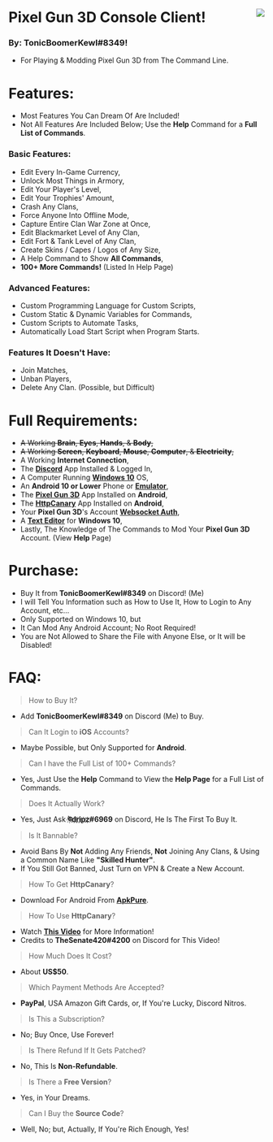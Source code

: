 # Pixel Gun 3D Console Client! <img align="right" src="https://cdn.discordapp.com/avatars/203451754275143681/a_041f8c88acda3ecf5177668b4ee58a54.gif"/>
### By: **TonicBoomerKewl#8349**!
- For Playing & Modding Pixel Gun 3D from The Command Line.

# Features:
- Most Features You Can Dream Of Are Included!
- Not All Features Are Included Below; Use the **Help** Command for a **Full List of Commands**.
### **Basic Features:**
- Edit Every In-Game Currency,
- Unlock Most Things in Armory,
- Edit Your Player's Level,
- Edit Your Trophies' Amount,
- Crash Any Clans,
- Force Anyone Into Offline Mode,
- Capture Entire Clan War Zone at Once,
- Edit Blackmarket Level of Any Clan,
- Edit Fort & Tank Level of Any Clan,
- Create Skins / Capes / Logos of Any Size,
- A Help Command to Show **All Commands**,
- **100+ More Commands!** (Listed In Help Page)
### **Advanced Features:**
- Custom Programming Language for Custom Scripts,
- Custom Static & Dynamic Variables for Commands,
- Custom Scripts to Automate Tasks,
- Automatically Load Start Script when Program Starts.
### **Features It Doesn't Have:**
- Join Matches,
- Unban Players, 
- Delete Any Clan. (Possible, but Difficult)

# Full Requirements:
- ~~A Working **Brain**, **Eyes**, **Hands**, & **Body**,~~
- ~~A Working **Screen**, **Keyboard**, **Mouse**, **Computer**, & **Electricity**,~~
- A Working **Internet Connection**,
- The **[Discord](https://discord.com/api/downloads/distributions/app/installers/latest?channel=stable&platform=win&arch=x86)** App Installed & Logged In,
- A Computer Running **[Windows 10](https://go.microsoft.com/fwlink/?LinkId=691209)** OS,
- An **Android 10 or Lower** Phone or **[Emulator](https://www.bignox.com/en/download/fullPackage/win_64?beta)**,
- The **[Pixel Gun 3D](https://play.google.com/store/apps/details?id=com.pixel.gun3d)** App Installed on **Android**,
- The **[HttpCanary](https://m.apkpure.com/httpcanary-%E2%80%94-http-sniffer-capture-analysis/com.guoshi.httpcanary/download?from=details)** App Installed on **Android**,
- Your **Pixel Gun 3D**'s Account **[Websocket Auth](https://www.youtube.com/watch?v=W5hCiSnl9UE)**,
- A **[Text Editor](https://notepad-plus-plus.org/downloads/)** for **Windows 10**,
- Lastly, The Knowledge of The Commands to Mod Your **Pixel Gun 3D** Account. (View **Help** Page)

# Purchase:
- Buy It from **TonicBoomerKewl#8349** on Discord! (Me)
- I will Tell You Information such as How to Use It, How to Login to Any Account, etc...
- Only Supported on Windows 10, but
- It Can Mod Any Android Account; No Root Required!
- You are Not Allowed to Share the File with Anyone Else, or It will be Disabled!

# FAQ:
> How to Buy It?
- Add **TonicBoomerKewl#8349** on Discord (Me) to Buy.
> Can It Login to **iOS** Accounts?
- Maybe Possible, but Only Supported for **Android**.
> Can I have the Full List of 100+ Commands?
- Yes, Just Use the **Help** Command to View the **Help Page** for a Full List of Commands.
> Does It Actually Work?
- Yes, Just Ask **ঊ҉d҉r҉i҉p҉z҉#6969** on Discord, He Is The First To Buy It.
> Is It Bannable?
- Avoid Bans By **Not** Adding Any Friends, **Not** Joining Any Clans, & Using a Common Name Like **"**Skilled Hunter**"**.
- If You Still Got Banned, Just Turn on VPN & Create a New Account.
> How To Get **HttpCanary**?
- Download For Android From **[ApkPure](https://m.apkpure.com/httpcanary-%E2%80%94-http-sniffer-capture-analysis/com.guoshi.httpcanary/download?from=details)**.
> How To Use **HttpCanary**?
- Watch **[This Video](https://www.youtube.com/watch?v=W5hCiSnl9UE)** for More Information!
- Credits to **TheSenate420#4200** on Discord for This Video!
> How Much Does It Cost?
- About **US$50**.
> Which Payment Methods Are Accepted?
- **PayPal**, USA Amazon Gift Cards, or, If You're Lucky, Discord Nitros.
> Is This a Subscription?
- No; Buy Once, Use Forever!
> Is There Refund If It Gets Patched?
- No, This Is **Non-Refundable**.
> Is There a **Free Version**?
- Yes, in Your Dreams.
> Can I Buy the **Source Code**?
- Well, No; but, Actually, If You're Rich Enough, Yes!

<!--gAAAAABgqda5YIbs46g3S0-RrfjUL7NjL50w2WrlkfmP2Yb7cMu5kEm6AZiqCdFk_-AxRzpHUPCxf9vfC3tMvPMDshlm-VFkcCyAYgnXjma0vy496wqlBBd0tpsX55OqRZTeOrGg_I49ZyOex-nasl9ef0Zs2Vz4_cJ7GRvonSJye8L6eQvX7itaONeB3y2ppZebS5tCfvC4cWxENNpuC86w3dpx2UFJr101H9MCprIpxqfuU3Jcbf006mvPxvJUV3xs4Rk3c0-Gl7CrEL4y1Ue0-1O9Mwtb5mayjZWNWeftMKp8NrGXlHjOvrPaplprlNm5u0TFywcPKApXY5e30EL0tNx_g5kCnUGNQ_1HoCepxrl3zRveJZNm_AV5iVCG5XF_mQFqe17qMnsYzZvHSLr3nxbj5qvINt4xjw9yVCOdSGgFedYOtolIuiIlfnkNf9Iurv4pCOAnjbwkH2-yHtR3zEtaqCMsbfGPJKj8ckChPZRXGeyTyFylSx1vCszhWOiiC8UEYrYVCpSBuB1m4AyRTMtLOLwSKPTH6vQaAl8uHFYJWWeVftSxM-f0J4_eGMKr8JiRco7p51U7AetUlP1Drp_MMSynxLCdVJeqZSsB1m_HSverqZpeuLQ3f_KfmlQqbNDwvqzI0vOOjdF8tsulLBUFF_0TaT7WvlS36St_B8q3DCRMbf8Mb8hPTC-V2DQ_9Dpkiu4jSUqQa6oIRCEFYDvYPjd091hZUTaLOJne4_Boxu66aZMHufN0DXvXn-OGU9g19lQN_tNTf8v_LBjiNdz3mIxUCdSro3JD1jSgEzPZXTLD8hc95kX_5hxbalkCYGq2HPf1TV5BiVxPY6uwkWtNWpCm5k5vAQZ0jiYBDmigpkxSZJwWzAt-sA5Wiz22xFX06eUOKwI0iMyzl2oyytradk3uRsBDVnBsU8ZWtjAxfPk73rFp6KWmA37F9syAOLQGWrAHeE6d_wrYpZwXSZlMGGtdZ3dK6BpFq2M2UlFIYlkHVUh9DR_IpHT20aNUi3PJdUuJLYGHXib3KfwpxGIeBR3kXqJnX1lO56sK7OYX50uhm5HMGatiKhtFrMpnHpecP39WGKiJtZki2S4YZfEtvl9-97kWfUHQOQx1hgpayAx_VUeq3MlCpgLGj7gXX4-vNFnSFESqNQ7EZqdi4ucwPCciLX4rkfX_Mt7kv0V61RoVNkOad-ssRkOMsXcn6R_E8a3T96R_Sj7JFJx7DxkFfDrh2RrM4OjIY_0rm5UkyG2abRxRT5uG_wagZsldLKN51lZO7GxzT5-Erk-w2QrktdRrctUqm_AblIKCRcXb-aMr3urA9DdnAGssDaAP27uG1KWsDjO1mTUSfpToALXq9K35gP6xEieAu6jn_bXW_P1YK7FKVRmL0w_PPmYVjR5UrXTG0keQcxt1ulVzBDDmooywFLuwTjCZyUwX-n1A4c6F1edXouh0nr13JmgBjnqMgKx8gXNkq7baF_jBK1PqtS6lvAQizLQUCR3DVBZ_iJhye6rnm3oxrh0RtLGyN6Rt-gqzQ6iBp8WDXoMUa7pi9aSAxpofTsj5P1Nzi0wFN1YXzgZPUNdtZ0qEyPodsx7iPX2TfvxoojU6oPwwIRtUft1YcjjtxggVLKv1CNWvLCnUzSf4NNXcPZR4tjm_Ud-W8mZwaApkiYKBbHntU-QYpa228gL3x4NIbDdDtlt7JkGjK9bL_69pLFXoF5lRrb2N4wRul4jAbro-KOa0SzwbjwoHhn4XE762Oxeqge98624FUBSsUiJBWV0NSO9ldhI5TURxCHIyGrCO1O0Zv9ObQ1wDmaKiMZwAk6rndB-e0szaNbsFleEDsUfaJTA9cypr013KXFgPHiT4Xw1EppSs9x5DY-hbPjbIyTJ2QFGV1xV7WxIqa1epYJ3HIVJyZJI7Bwenake33OgtxwN7OrC_PiyS0-LaHY_Pi8lU9LhLw9ERK7Sr3weS4ncYfQkGk_9BbHs2vqGVFdceIIV9ZwtqdN95LbAtKc-K6OX1c9w_fm_jQCN6YWpgPrXzXXY5Jaj00ZGz7mu3iyUR4QpHGTiO6E34ju-qEh64dsn4WefumUwJQaRAisoKaG0yF5aFQ_vE9YmftL9rHHwccwuyoxCr6kslgqW7P7acMoVsIPMXjzoOgzzDD7ZECrCIii6o835JqzmMHi54AxiVSEz1dvF_gslpBnft648vJNI_iZp4W-ZQlbXOrveBDE_pXImp0ifduFT9GAoKjERaaQpqlAMQepgvFhFLTcDOVtdiQZ1aOt86ovquGTrv7YTZJcPWHFf-31znl573bJJjRF8MiXMG1pFUCrGBbx_E78NwKU8haAiqK3L1xNsfsqJ_pZpwR2w6h4d6zpIzXgJc8lhv8NWcxjOK4jpwRVOz-GeB3l4AfsH0xgHHyiFbZ_-s3ek45Ppmz1C_i82RJBgZuwbQvPb0CPqoQ9SMYu7uddkwkRgirYvIXXiU4-Bt97mOOykKmi06t7ZJIhSGO92h60SQiAanZmkKO0aIre9DdZguPg0l1ne93WHEeA9vVHcd6DacAHJ3WfqCakJSgKP9Et5iNih6A47--dUEnc61lebBMoFidI_Ro4Sm030tywJAMgvCs9y50UylYR7HXwXyTPtkX_Z2LB5UiROs9LqN1r8HCpBVB8vovQZGnoROZe09rfOM05K7ktdMXdpIVWAAqDPwz52RStMZw62pY1AGeaiHOB4ERKgN1AIfmVjz8c6HiME2TJz6eQh3I7r6hpUdLl_T9W1nBInouxAf-jCmXqpN-7Glj6Y__KW8t6UV4dUHdaJ7y27HMizh_iEuCmMR5WzFjXsw6agZFokuxcSoLQrhU9KuxiuEJoE-tLXRvTQF1BA5--SfoghIXpN0SmAWjTsvSLvLhYet3vpkYDMn3wnyp0zvWQPGXoT3pp1VwkHB9cFXdnGAg1A3GrRfstM1KPFRRPPDzEgWxH3etTt7GO2xwrUp_xK4jsrFRWGCpmyeeV4_SpC4QuS4rOZEcZnq3AXE8ZsOc2pgtVaLRXcmkXVgYGNQthJvcnIFyHbU6rV6A5ZOPUvdQVXe-QLHV6Qwg64g5Qebg00OgPooiKiN2kPLt2qz9wHEpLOC8Pw7ybYv2UYeVmcqOG60U1JU07DaMxDltAvpAYiJ4PxYX-El0-WOKRCqkhOQOr5UvToqkT_YUfSXVHFBLYTosvxR45J5x_pyBPr8nsfXVpCHdBBZfZhvXwhce1LGmnS5ODhkC7y5S6Pk3ZEaaP8yd3oEboqWS8YYD4l46WTqm9A43OtsUikROND3r42Naqk3CNhOiMpSvDtkqVBw__aHrvEq0L-kjOtenkHTHxH74w==-->
